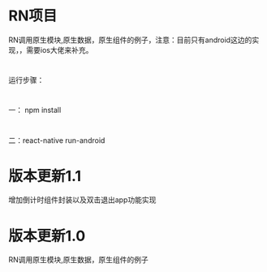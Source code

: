 # RN项目
RN调用原生模块,原生数据，原生组件的例子，注意：目前只有android这边的实现，，需要ios大佬来补充。
# 
运行步骤：
# 
一： npm install
#  
二：react-native run-android

# 版本更新1.1
增加倒计时组件封装以及双击退出app功能实现

# 版本更新1.0
RN调用原生模块,原生数据，原生组件的例子
